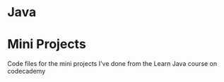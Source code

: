 # Java
# Mini Projects


Code files for the mini projects I've done from the Learn Java course on codecademy
